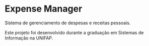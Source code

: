 <h1>Expense Manager</h1>
Sistema de gerenciamento de despesas e receitas pessoais.

Este projeto foi desenvolvido durante a graduação em Sistemas de Informação na UNIFAP.

